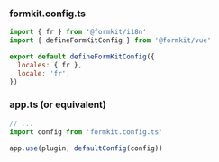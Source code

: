 ### formkit.config.ts
```js
import { fr } from '@formkit/i18n'
import { defineFormKitConfig } from '@formkit/vue'

export default defineFormKitConfig({
  locales: { fr },
  locale: 'fr',
})
```

### app.ts (or equivalent)
```js
// ...
import config from 'formkit.config.ts'

app.use(plugin, defaultConfig(config))
```